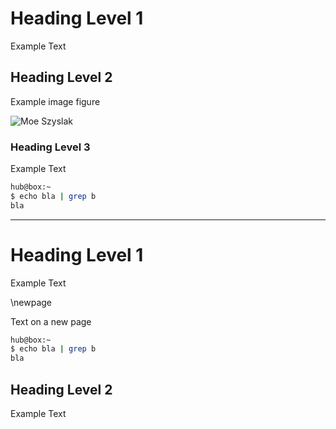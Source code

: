 # Heading Level 1

Example Text <!--- this is a comment and will be ignored by pandoc --->

## Heading Level 2

Example image figure

![Moe Szyslak](https://www.w3.org/Icons/Misc/simpsons_moe.gif)

### Heading Level 3

<!---
this is a
multiline
comment
--->
Example Text

```bash
hub@box:~
$ echo bla | grep b
bla
```

---

# Heading Level 1

Example Text

<!--- the newpage marker is not valid markdown but will be interpreted by pandoc --->
\newpage

Text on a new page

```bash
hub@box:~
$ echo bla | grep b
bla
```

## Heading Level 2

Example Text
